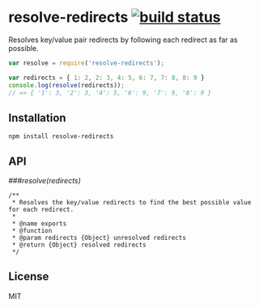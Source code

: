 # resolve-redirects [![build status](https://secure.travis-ci.org/thlorenz/resolve-redirects.png)](http://travis-ci.org/thlorenz/resolve-redirects)

Resolves key/value pair redirects by following each redirect as far as possible.

```js
var resolve = require('resolve-redirects');

var redirects = { 1: 2, 2: 3, 4: 5, 6: 7, 7: 8, 8: 9 }
console.log(resolve(redirects));
// => { '1': 3, '2': 3, '4': 5, '6': 9, '7': 9, '8': 9 }
```

## Installation

    npm install resolve-redirects

## API

###*resolve(redirects)*

```
/**
 * Resolves the key/value redirects to find the best possible value for each redirect.
 *
 * @name exports
 * @function
 * @param redirects {Object} unresolved redirects
 * @return {Object} resolved redirects
 */
```

## License

MIT
